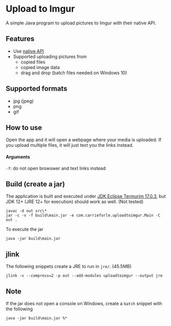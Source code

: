 # Upload to Imgur

A simple Java program to upload pictures to Imgur with their native API.

## Features

- Use [native API](https://apidocs.imgur.com/)
- Supported uploading pictures from
    - copied files
    - copied image data
    - drag and drop (batch files needed on Windows 10)
    
## Supported formats

- jpg (jpeg)
- png
- gif
    
## How to use

Open the app and it will open a webpage where your media is uploaded.
If you upload multiple files, it will just text you the links instead.

#### Arguments

`-f`: do not open browswer and text links instead

## Build (create a jar)

The application is built and executed under [JDK Eclipse Termurim 17.0.3](https://adoptium.net/temurin/releases), 
but JDK 12+ (JRE 12+ for execution) should work as well. (Not tested)

    javac -d out src\*
    jar -c -v -f build\main.jar -e com.carrieforle.uploadtoimgur.Main -C out .

To execute the jar

    java -jar build\main.jar
    
## jlink

The following snippets create a JRE to run in `jre/`. (45.5MB)

    jlink -v --compress=2 -p out --add-modules uploadtoimgur --output jre

## Note

If the jar does not open a console on Windows, create a `batch` snippet with the following

    java -jar build\main.jar %*
